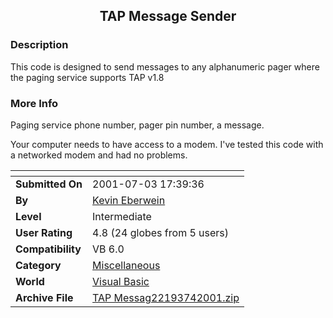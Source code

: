 ﻿<div align="center">

## TAP Message Sender


</div>

### Description

This code is designed to send messages to any alphanumeric pager where the paging service supports TAP v1.8
 
### More Info
 
Paging service phone number, pager pin number, a message.

Your computer needs to have access to a modem. I've tested this code with a networked modem and had no problems.


<span>             |<span>
---                |---
**Submitted On**   |2001-07-03 17:39:36
**By**             |[Kevin Eberwein](https://github.com/Planet-Source-Code/PSCIndex/blob/master/ByAuthor/kevin-eberwein.md)
**Level**          |Intermediate
**User Rating**    |4.8 (24 globes from 5 users)
**Compatibility**  |VB 6\.0
**Category**       |[Miscellaneous](https://github.com/Planet-Source-Code/PSCIndex/blob/master/ByCategory/miscellaneous__1-1.md)
**World**          |[Visual Basic](https://github.com/Planet-Source-Code/PSCIndex/blob/master/ByWorld/visual-basic.md)
**Archive File**   |[TAP Messag22193742001\.zip](https://github.com/Planet-Source-Code/kevin-eberwein-tap-message-sender__1-24719/archive/master.zip)








